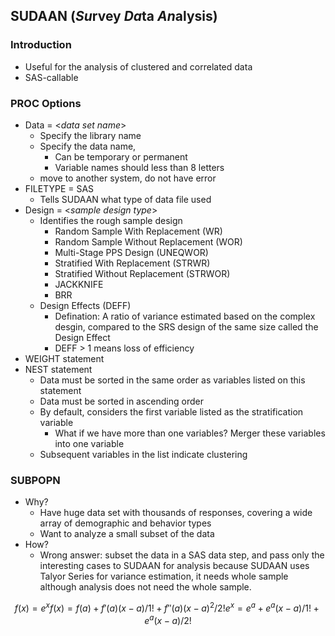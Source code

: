 ## SUDAAN (*Su*rvey *Da*ta *An*alysis)
### Introduction
- Useful for the analysis of clustered and correlated data
- SAS-callable
### PROC Options
- Data = \<*data set name*\>
  - Specify the library name
  - Specify the data name, 
    - Can be temporary or permanent
    - Variable names should less than 8 letters
  - move to another system, do not have error
- FILETYPE = SAS
  - Tells SUDAAN what type of data file used
- Design = \<*sample design type*\>
  - Identifies the rough sample design
    - Random Sample With Replacement (WR)
    - Random Sample Without Replacement (WOR)
    - Multi-Stage PPS Design (UNEQWOR)
    - Stratified With Replacement (STRWR)
    - Stratified Without Replacement (STRWOR)
    - JACKKNIFE
    - BRR
  - Design Effects (DEFF)
    - Defination: A ratio of variance estimated based on the complex desgin, compared to the SRS design of the same size called the Design Effect
    - DEFF > 1 means loss of efficiency
- WEIGHT statement
- NEST statement
  - Data must be sorted in the same order as variables listed on this statement
  - Data must be sorted in ascending order
  - By default, considers the first variable listed as the stratification variable
    - What if we have more than one variables? Merger these variables into one variable
  - Subsequent variables in the list indicate clustering
### SUBPOPN
- Why?
  - Have huge data set with thousands of responses, covering a wide array of demographic and behavior types
  - Want to analyze a small subset of the data
- How?
  - Wrong answer: subset the data in a SAS data step, and pass only the interesting cases to SUDAAN for analysis because SUDAAN uses Talyor Series for variance estimation, it needs whole sample although analysis does not need the whole sample.


$$ f(x) = e^x f(x) = f(a) + f'(a)(x-a)/1! + f''(a)(x-a)^2/2!
e^x = e^a + e^a (x-a)/1! + e^a (x-a)/2!$$ 
